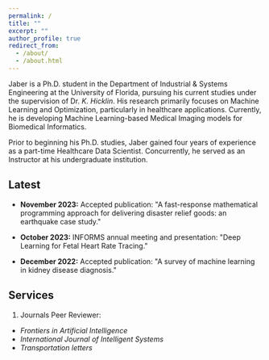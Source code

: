 ```yaml
---
permalink: /
title: ""
excerpt: ""
author_profile: true
redirect_from: 
  - /about/
  - /about.html
---
```



Jaber is a Ph.D. student in the Department of Industrial & Systems Engineering at the University of Florida, pursuing his current studies under the supervision of Dr. *K. Hicklin*. His research primarily focuses on Machine Learning and Optimization, particularly in healthcare applications. Currently, he is developing Machine Learning-based Medical Imaging models for Biomedical Informatics.

Prior to beginning his Ph.D. studies, Jaber gained four years of experience as a part-time Healthcare Data Scientist. Concurrently, he served as an Instructor at his undergraduate institution.





Latest
------
- **November 2023:** Accepted publication: "A fast-response mathematical programming approach for delivering disaster relief goods: an earthquake case study." 

- **October 2023:** INFORMS annual meeting and presentation: "Deep Learning for Fetal Heart Rate Tracing." 

- **December 2022:** Accepted publication: "A survey of machine learning in kidney disease diagnosis." 



Services
------
1) Journals Peer Reviewer:
- *Frontiers in Artificial Intelligence*
- *International Journal of Intelligent Systems*
- *Transportation letters*
